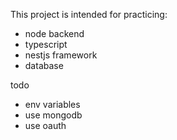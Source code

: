 This project is intended for practicing:
* node backend
* typescript
* nestjs framework
* database

todo

* env variables
* use mongodb
* use oauth
